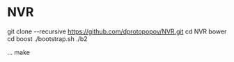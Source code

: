 NVR
===
git clone --recursive https://github.com/dprotopopov/NVR.git
cd NVR
bower
cd boost
./bootstrap.sh
./b2

...
make
